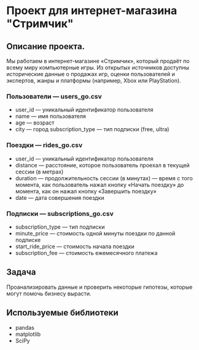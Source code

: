 # Проект для интернет-магазина "Стримчик"

## Описание проекта.
Мы работаем в интернет-магазине «Стримчик», который продаёт по всему миру компьютерные игры. Из открытых источников доступны исторические данные о продажах игр, оценки пользователей и экспертов, жанры и платформы (например, Xbox или PlayStation). 

### Пользователи — users_go.csv
- user_id	— уникальный идентификатор пользователя
- name —	имя пользователя
- age —	возраст
- city — город
subscription_type	— тип подписки (free, ultra)

### Поездки — rides_go.csv
- user_id	— уникальный идентификатор пользователя
- distance —	расстояние, которое пользователь проехал в текущей сессии (в метрах)
- duration —	продолжительность сессии (в минутах) — время с того момента, как пользователь нажал кнопку «Начать поездку» до момента, как он нажал кнопку «Завершить поездку»
- date —	дата совершения поездки

### Подписки — subscriptions_go.csv
- subscription_type	— тип подписки
- minute_price —	стоимость одной минуты поездки по данной подписке
- start_ride_price —	стоимость начала поездки
- subscription_fee — стоимость ежемесячного платежа

## Задача
Проанализировать данные и проверить некоторые гипотезы, которые могут помочь бизнесу вырасти.

## Используемые библиотеки
- pandas
- matplotlib
- SciPy
